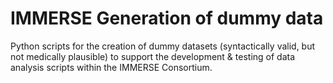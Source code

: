 # IMMERSE Generation of dummy data

Python scripts for the creation of dummy datasets (syntactically valid, but not medically plausible) to support the development & testing of data analysis scripts within the IMMERSE Consortium.
